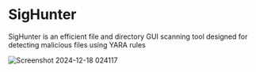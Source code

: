 # SigHunter
SigHunter is an efficient file and directory GUI scanning tool designed for detecting malicious files using YARA rules


![Screenshot 2024-12-18 024117](https://github.com/user-attachments/assets/f39f8cbe-ed9c-43f2-b4b9-5aa9ff6561bd)
